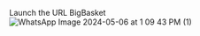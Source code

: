 Launch the URL BigBasket
![WhatsApp Image 2024-05-06 at 1 09 43 PM (1)](https://github.com/Lavanya8347/BigBasket/assets/169029189/3f782d4a-bd93-4a81-bc95-9141a22c7a1c)

